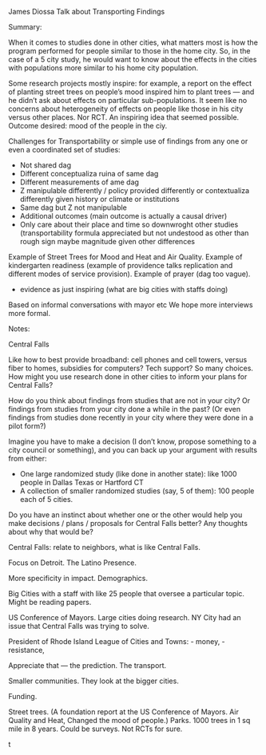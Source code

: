 James Diossa Talk about Transporting Findings


Summary:

When it comes to studies done in other cities, what matters most is how the program performed for people similar to those in the home city. So, in the case of a 5 city study, he would want to know about the effects in the cities with populations more similar to his home city population.

Some research projects mostly inspire: for example, a report on the effect of planting street trees on people’s mood inspired him to plant trees — and he didn’t ask about effects on particular sub-populations. It seem like no concerns about heterogeneity of effects on people like those in his city versus other places. Nor RCT. An inspiring idea that seemed possible. Outcome desired: mood of the people in the ciy.

Challenges for Transportability or simple use of findings from any one or even a coordinated set of studies:

-  Not shared dag 
- Different conceptualiza ruina of same dag
- Different measurements of ame dag
- Z manipulable differently / policy provided differently or contextualiza differently given history or climate or institutions 
- Same dag but Z not manipulable
- Additional outcomes (main outcome is actually a causal driver)
- Only care about their place and time so downwroght other studies (transportability formula appreciated but not undestood as other than rough sign maybe magnitude given other differences

Example of Street Trees for Mood and Heat and Air Quality. Example of kindergarten readiness (example of providence talks replication and different modes of service provision). Example of prayer (dag too vague). 
 - evidence as just inspiring (what are big cities with staffs doing)

Based on informal conversations with mayor etc We hope more interviews more formal.





Notes:

Central Falls

Like how to best provide broadband: cell phones and cell towers, versus fiber to homes, subsidies for computers? Tech support? So many choices. How might you use research done in other cities to inform your plans for Central Falls? 

How do you think about findings from studies that are not in your city? Or findings from studies from your city done a while in the past? (Or even findings from studies done recently in your city where they were done in a pilot form?)

Imagine you have to make a decision (I don’t know, propose something to a city council or something), and you can back up your argument with results from either:

 - One large randomized study (like done in another state): like 1000 people in Dallas Texas or Hartford CT
  - A collection of smaller randomized studies (say, 5 of them): 100 people each of 5 cities.

Do you have an instinct about whether one or the other would help you make decisions / plans / proposals for Central Falls better? Any thoughts about why that would be?


Central Falls: relate to neighbors, what is like Central Falls.

Focus on Detroit. The Latino Presence. 

More specificity in impact. Demographics.  

Big Cities with a staff with like 25 people that oversee a particular topic. Might be reading papers.

US Conference of Mayors. Large cities doing research. NY City had an issue that Central Falls was trying to solve. 

President of Rhode Island League of Cities and Towns: - money, - resistance, 

Appreciate that — the prediction. The transport.

Smaller communities. They look at the bigger cities.

Funding.

Street trees. (A foundation report at the US Conference of Mayors. Air Quality and Heat, Changed the mood of people.) Parks. 1000 trees in 1 sq mile in 8 years. Could be surveys. Not RCTs for sure.

t
